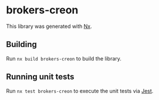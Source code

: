 # brokers-creon

This library was generated with [Nx](https://nx.dev).

## Building

Run `nx build brokers-creon` to build the library.

## Running unit tests

Run `nx test brokers-creon` to execute the unit tests via [Jest](https://jestjs.io).
